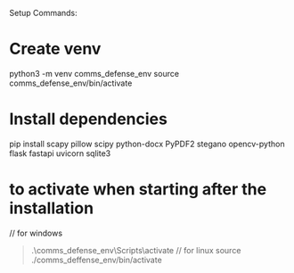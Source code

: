 Setup Commands:

# Create venv
python3 -m venv comms_defense_env
source comms_defense_env/bin/activate

# Install dependencies
pip install scapy pillow scipy python-docx PyPDF2 stegano opencv-python flask fastapi uvicorn sqlite3


# to activate when starting after the installation 
// for windows
> .\comms_defense_env\Scripts\activate
// for linux
> source ./comms_deffense_env/bin/activate
